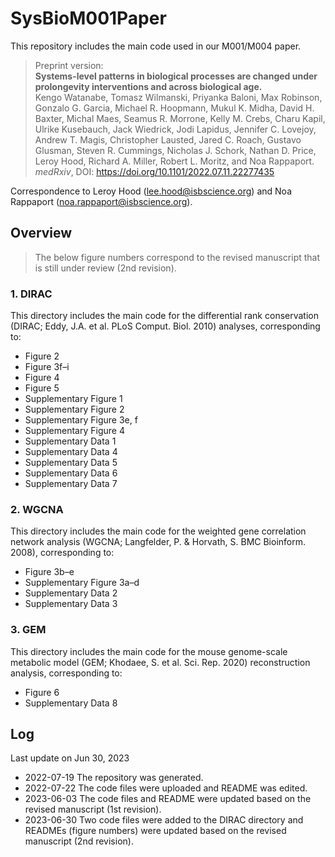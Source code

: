 # SysBioM001Paper
This repository includes the main code used in our M001/M004 paper.  

> Preprint version:  
> **Systems-level patterns in biological processes are changed under prolongevity interventions and across biological age.**  
> Kengo Watanabe, Tomasz Wilmanski, Priyanka Baloni, Max Robinson, Gonzalo G. Garcia, Michael R. Hoopmann, Mukul K. Midha, David H. Baxter, Michal Maes, Seamus R. Morrone, Kelly M. Crebs, Charu Kapil, Ulrike Kusebauch, Jack Wiedrick, Jodi Lapidus, Jennifer C. Lovejoy, Andrew T. Magis, Christopher Lausted, Jared C. Roach, Gustavo Glusman, Steven R. Cummings, Nicholas J. Schork, Nathan D. Price, Leroy Hood, Richard A. Miller, Robert L. Moritz, and Noa Rappaport.  
> *medRxiv*, DOI: https://doi.org/10.1101/2022.07.11.22277435  

Correspondence to Leroy Hood (lee.hood@isbscience.org) and Noa Rappaport (noa.rappaport@isbscience.org).  

## Overview  
> The below figure numbers correspond to the revised manuscript that is still under review (2nd revision).  

### 1. DIRAC  
This directory includes the main code for the differential rank conservation (DIRAC; Eddy, J.A. et al. PLoS Comput. Biol. 2010) analyses, corresponding to:  
* Figure 2  
* Figure 3f–i  
* Figure 4  
* Figure 5  
* Supplementary Figure 1  
* Supplementary Figure 2  
* Supplementary Figure 3e, f  
* Supplementary Figure 4  
* Supplementary Data 1  
* Supplementary Data 4  
* Supplementary Data 5  
* Supplementary Data 6  
* Supplementary Data 7  

### 2. WGCNA  
This directory includes the main code for the weighted gene correlation network analysis (WGCNA; Langfelder, P. & Horvath, S. BMC Bioinform. 2008), corresponding to:  
* Figure 3b–e  
* Supplementary Figure 3a–d  
* Supplementary Data 2  
* Supplementary Data 3  

### 3. GEM  
This directory includes the main code for the mouse genome-scale metabolic model (GEM; Khodaee, S. et al. Sci. Rep. 2020) reconstruction analysis, corresponding to:  
* Figure 6  
* Supplementary Data 8  

## Log  
Last update on Jun 30, 2023  
* 2022-07-19 The repository was generated.  
* 2022-07-22 The code files were uploaded and README was edited.  
* 2023-06-03 The code files and README were updated based on the revised manuscript (1st revision).  
* 2023-06-30 Two code files were added to the DIRAC directory and READMEs (figure numbers) were updated based on the revised manuscript (2nd revision).  
